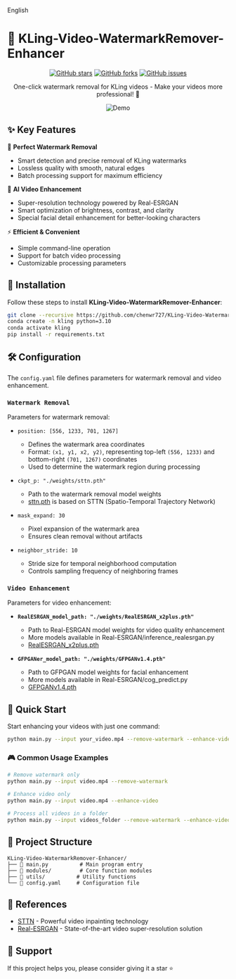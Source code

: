 English

# 🎥 KLing-Video-WatermarkRemover-Enhancer

<div align="center">

[![GitHub stars](https://img.shields.io/github/stars/chenwr727/KLing-Video-WatermarkRemover-Enhancer?style=social)](https://github.com/chenwr727/KLing-Video-WatermarkRemover-Enhancer/stargazers)
[![GitHub forks](https://img.shields.io/github/forks/chenwr727/KLing-Video-WatermarkRemover-Enhancer?style=social)](https://github.com/chenwr727/KLing-Video-WatermarkRemover-Enhancer/network/members)
[![GitHub issues](https://img.shields.io/github/issues/chenwr727/KLing-Video-WatermarkRemover-Enhancer)](https://github.com/chenwr727/KLing-Video-WatermarkRemover-Enhancer/issues)

One-click watermark removal for KLing videos - Make your videos more professional! 🚀

![Demo](demo.webp)

</div>

## ✨ Key Features

🎯 **Perfect Watermark Removal**
- Smart detection and precise removal of KLing watermarks
- Lossless quality with smooth, natural edges
- Batch processing support for maximum efficiency

🎨 **AI Video Enhancement**
- Super-resolution technology powered by Real-ESRGAN
- Smart optimization of brightness, contrast, and clarity
- Special facial detail enhancement for better-looking characters

⚡ **Efficient & Convenient**
- Simple command-line operation
- Support for batch video processing
- Customizable processing parameters

## 🔧 Installation

Follow these steps to install **KLing-Video-WatermarkRemover-Enhancer**:

```bash
git clone --recursive https://github.com/chenwr727/KLing-Video-WatermarkRemover-Enhancer.git
conda create -n kling python=3.10
conda activate kling
pip install -r requirements.txt
```

## 🛠️ Configuration

The `config.yaml` file defines parameters for watermark removal and video enhancement.

### `Watermark Removal`
Parameters for watermark removal:

- `position: [556, 1233, 701, 1267]`
  - Defines the watermark area coordinates
  - Format: `(x1, y1, x2, y2)`, representing top-left `(556, 1233)` and bottom-right `(701, 1267)` coordinates
  - Used to determine the watermark region during processing

- `ckpt_p: "./weights/sttn.pth"`
  - Path to the watermark removal model weights
  - [sttn.pth](https://drive.google.com/file/d/1ZAMV8547wmZylKRt5qR_tC5VlosXD4Wv/view?usp=sharing) is based on STTN (Spatio-Temporal Trajectory Network)

- `mask_expand: 30`
  - Pixel expansion of the watermark area
  - Ensures clean removal without artifacts

- `neighbor_stride: 10`
  - Stride size for temporal neighborhood computation
  - Controls sampling frequency of neighboring frames

### `Video Enhancement`
Parameters for video enhancement:

- **`RealESRGAN_model_path: "./weights/RealESRGAN_x2plus.pth"`**
  - Path to Real-ESRGAN model weights for video quality enhancement
  - More models available in Real-ESRGAN/inference_realesrgan.py
  - [RealESRGAN_x2plus.pth](https://github.com/xinntao/Real-ESRGAN/releases/download/v0.2.1/RealESRGAN_x2plus.pth)

- **`GFPGANer_model_path: "./weights/GFPGANv1.4.pth"`**
  - Path to GFPGAN model weights for facial enhancement
  - More models available in Real-ESRGAN/cog_predict.py
  - [GFPGANv1.4.pth](https://github.com/TencentARC/GFPGAN/releases/download/v1.3.0/GFPGANv1.4.pth)

## 🚀 Quick Start

Start enhancing your videos with just one command:

```bash
python main.py --input your_video.mp4 --remove-watermark --enhance-video
```

### 🎮 Common Usage Examples

```bash
# Remove watermark only
python main.py --input video.mp4 --remove-watermark

# Enhance video only
python main.py --input video.mp4 --enhance-video

# Process all videos in a folder
python main.py --input videos_folder --remove-watermark --enhance-video
```

## 📁 Project Structure

```
KLing-Video-WatermarkRemover-Enhancer/
├── 📄 main.py          # Main program entry
├── 📁 modules/         # Core function modules
├── 📁 utils/          # Utility functions
└── 📄 config.yaml     # Configuration file
```

## 🤝 References

- [STTN](https://github.com/researchmm/STTN) - Powerful video inpainting technology
- [Real-ESRGAN](https://github.com/xinntao/Real-ESRGAN) - State-of-the-art video super-resolution solution

## 🌟 Support

If this project helps you, please consider giving it a star ⭐️
